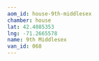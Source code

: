 ```yaml
---
aom_id: house-9th-middlesex
chamber: house
lat: 42.4085353
lng: -71.2665578
name: 9th Middlesex
van_id: 068
---
```


